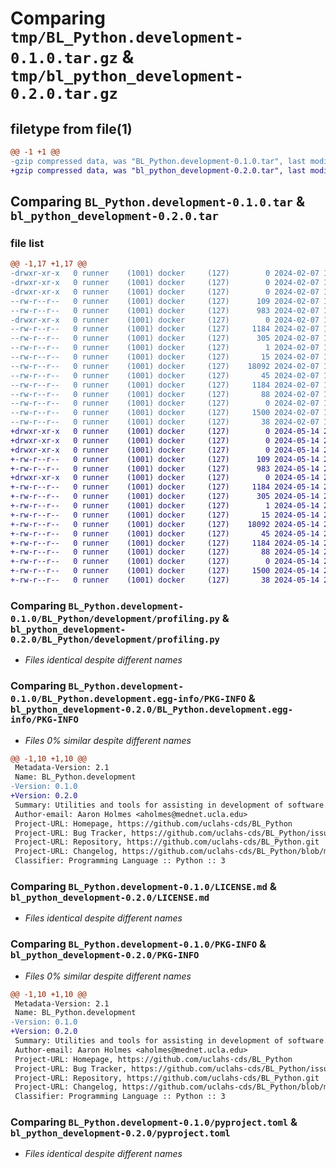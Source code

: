 # Comparing `tmp/BL_Python.development-0.1.0.tar.gz` & `tmp/bl_python_development-0.2.0.tar.gz`

## filetype from file(1)

```diff
@@ -1 +1 @@
-gzip compressed data, was "BL_Python.development-0.1.0.tar", last modified: Wed Feb  7 18:58:52 2024, max compression
+gzip compressed data, was "bl_python_development-0.2.0.tar", last modified: Tue May 14 21:44:37 2024, max compression
```

## Comparing `BL_Python.development-0.1.0.tar` & `bl_python_development-0.2.0.tar`

### file list

```diff
@@ -1,17 +1,17 @@
-drwxr-xr-x   0 runner    (1001) docker     (127)        0 2024-02-07 18:58:52.261444 BL_Python.development-0.1.0/
-drwxr-xr-x   0 runner    (1001) docker     (127)        0 2024-02-07 18:58:52.257444 BL_Python.development-0.1.0/BL_Python/
-drwxr-xr-x   0 runner    (1001) docker     (127)        0 2024-02-07 18:58:52.261444 BL_Python.development-0.1.0/BL_Python/development/
--rw-r--r--   0 runner    (1001) docker     (127)      109 2024-02-07 18:58:39.000000 BL_Python.development-0.1.0/BL_Python/development/__init__.py
--rw-r--r--   0 runner    (1001) docker     (127)      983 2024-02-07 18:58:39.000000 BL_Python.development-0.1.0/BL_Python/development/profiling.py
-drwxr-xr-x   0 runner    (1001) docker     (127)        0 2024-02-07 18:58:52.261444 BL_Python.development-0.1.0/BL_Python.development.egg-info/
--rw-r--r--   0 runner    (1001) docker     (127)     1184 2024-02-07 18:58:52.000000 BL_Python.development-0.1.0/BL_Python.development.egg-info/PKG-INFO
--rw-r--r--   0 runner    (1001) docker     (127)      305 2024-02-07 18:58:52.000000 BL_Python.development-0.1.0/BL_Python.development.egg-info/SOURCES.txt
--rw-r--r--   0 runner    (1001) docker     (127)        1 2024-02-07 18:58:52.000000 BL_Python.development-0.1.0/BL_Python.development.egg-info/dependency_links.txt
--rw-r--r--   0 runner    (1001) docker     (127)       15 2024-02-07 18:58:52.000000 BL_Python.development-0.1.0/BL_Python.development.egg-info/top_level.txt
--rw-r--r--   0 runner    (1001) docker     (127)    18092 2024-02-07 18:58:39.000000 BL_Python.development-0.1.0/LICENSE.md
--rw-r--r--   0 runner    (1001) docker     (127)       45 2024-02-07 18:58:39.000000 BL_Python.development-0.1.0/MANIFEST.in
--rw-r--r--   0 runner    (1001) docker     (127)     1184 2024-02-07 18:58:52.261444 BL_Python.development-0.1.0/PKG-INFO
--rw-r--r--   0 runner    (1001) docker     (127)       88 2024-02-07 18:58:39.000000 BL_Python.development-0.1.0/README.md
--rw-r--r--   0 runner    (1001) docker     (127)        0 2024-02-07 18:58:39.000000 BL_Python.development-0.1.0/py.typed
--rw-r--r--   0 runner    (1001) docker     (127)     1500 2024-02-07 18:58:39.000000 BL_Python.development-0.1.0/pyproject.toml
--rw-r--r--   0 runner    (1001) docker     (127)       38 2024-02-07 18:58:52.261444 BL_Python.development-0.1.0/setup.cfg
+drwxr-xr-x   0 runner    (1001) docker     (127)        0 2024-05-14 21:44:37.923889 bl_python_development-0.2.0/
+drwxr-xr-x   0 runner    (1001) docker     (127)        0 2024-05-14 21:44:37.919890 bl_python_development-0.2.0/BL_Python/
+drwxr-xr-x   0 runner    (1001) docker     (127)        0 2024-05-14 21:44:37.923889 bl_python_development-0.2.0/BL_Python/development/
+-rw-r--r--   0 runner    (1001) docker     (127)      109 2024-05-14 21:44:34.000000 bl_python_development-0.2.0/BL_Python/development/__init__.py
+-rw-r--r--   0 runner    (1001) docker     (127)      983 2024-05-14 21:44:34.000000 bl_python_development-0.2.0/BL_Python/development/profiling.py
+drwxr-xr-x   0 runner    (1001) docker     (127)        0 2024-05-14 21:44:37.923889 bl_python_development-0.2.0/BL_Python.development.egg-info/
+-rw-r--r--   0 runner    (1001) docker     (127)     1184 2024-05-14 21:44:37.000000 bl_python_development-0.2.0/BL_Python.development.egg-info/PKG-INFO
+-rw-r--r--   0 runner    (1001) docker     (127)      305 2024-05-14 21:44:37.000000 bl_python_development-0.2.0/BL_Python.development.egg-info/SOURCES.txt
+-rw-r--r--   0 runner    (1001) docker     (127)        1 2024-05-14 21:44:37.000000 bl_python_development-0.2.0/BL_Python.development.egg-info/dependency_links.txt
+-rw-r--r--   0 runner    (1001) docker     (127)       15 2024-05-14 21:44:37.000000 bl_python_development-0.2.0/BL_Python.development.egg-info/top_level.txt
+-rw-r--r--   0 runner    (1001) docker     (127)    18092 2024-05-14 21:44:34.000000 bl_python_development-0.2.0/LICENSE.md
+-rw-r--r--   0 runner    (1001) docker     (127)       45 2024-05-14 21:44:34.000000 bl_python_development-0.2.0/MANIFEST.in
+-rw-r--r--   0 runner    (1001) docker     (127)     1184 2024-05-14 21:44:37.923889 bl_python_development-0.2.0/PKG-INFO
+-rw-r--r--   0 runner    (1001) docker     (127)       88 2024-05-14 21:44:34.000000 bl_python_development-0.2.0/README.md
+-rw-r--r--   0 runner    (1001) docker     (127)        0 2024-05-14 21:44:34.000000 bl_python_development-0.2.0/py.typed
+-rw-r--r--   0 runner    (1001) docker     (127)     1500 2024-05-14 21:44:34.000000 bl_python_development-0.2.0/pyproject.toml
+-rw-r--r--   0 runner    (1001) docker     (127)       38 2024-05-14 21:44:37.923889 bl_python_development-0.2.0/setup.cfg
```

### Comparing `BL_Python.development-0.1.0/BL_Python/development/profiling.py` & `bl_python_development-0.2.0/BL_Python/development/profiling.py`

 * *Files identical despite different names*

### Comparing `BL_Python.development-0.1.0/BL_Python.development.egg-info/PKG-INFO` & `bl_python_development-0.2.0/BL_Python.development.egg-info/PKG-INFO`

 * *Files 0% similar despite different names*

```diff
@@ -1,10 +1,10 @@
 Metadata-Version: 2.1
 Name: BL_Python.development
-Version: 0.1.0
+Version: 0.2.0
 Summary: Utilities and tools for assisting in development of software.
 Author-email: Aaron Holmes <aholmes@mednet.ucla.edu>
 Project-URL: Homepage, https://github.com/uclahs-cds/BL_Python
 Project-URL: Bug Tracker, https://github.com/uclahs-cds/BL_Python/issues
 Project-URL: Repository, https://github.com/uclahs-cds/BL_Python.git
 Project-URL: Changelog, https://github.com/uclahs-cds/BL_Python/blob/main/CHANGELOG.md
 Classifier: Programming Language :: Python :: 3
```

### Comparing `BL_Python.development-0.1.0/LICENSE.md` & `bl_python_development-0.2.0/LICENSE.md`

 * *Files identical despite different names*

### Comparing `BL_Python.development-0.1.0/PKG-INFO` & `bl_python_development-0.2.0/PKG-INFO`

 * *Files 0% similar despite different names*

```diff
@@ -1,10 +1,10 @@
 Metadata-Version: 2.1
 Name: BL_Python.development
-Version: 0.1.0
+Version: 0.2.0
 Summary: Utilities and tools for assisting in development of software.
 Author-email: Aaron Holmes <aholmes@mednet.ucla.edu>
 Project-URL: Homepage, https://github.com/uclahs-cds/BL_Python
 Project-URL: Bug Tracker, https://github.com/uclahs-cds/BL_Python/issues
 Project-URL: Repository, https://github.com/uclahs-cds/BL_Python.git
 Project-URL: Changelog, https://github.com/uclahs-cds/BL_Python/blob/main/CHANGELOG.md
 Classifier: Programming Language :: Python :: 3
```

### Comparing `BL_Python.development-0.1.0/pyproject.toml` & `bl_python_development-0.2.0/pyproject.toml`

 * *Files identical despite different names*


